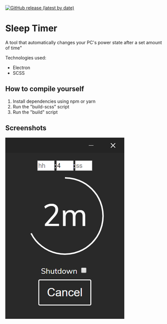 [![GitHub release (latest by date)](https://img.shields.io/github/v/release/feliskio/sleep-timer)](https://github.com/feliskio/sleep-timer/releases)

# Sleep Timer

A tool that automatically changes your PC's power state after a set amount of time"

Technologies used:

* Electron
* SCSS

## How to compile yourself

1. Install dependencies using npm or yarn
2. Run the "build-scss" script
3. Run the "build" script

## Screenshots

![Screenshot of tool](https://github.com/feliskio/sleep-timer/raw/master/screenshots/running.png)

